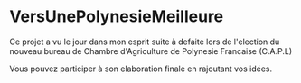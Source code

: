 # VersUnePolynesieMeilleure
Ce projet a vu le jour dans mon esprit suite à defaite lors de l'election du nouveau bureau de Chambre d'Agriculture de Polynesie Francaise (C.A.P.L)

Vous pouvez participer à son elaboration finale en rajoutant vos idées.

